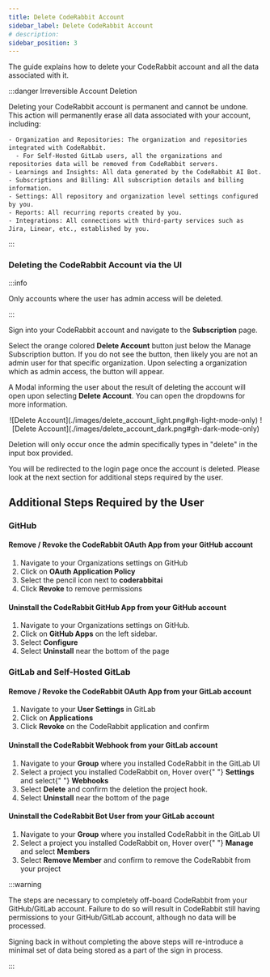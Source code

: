 ```yaml
---
title: Delete CodeRabbit Account
sidebar_label: Delete CodeRabbit Account
# description:
sidebar_position: 3
---
```


The guide explains how to delete your CodeRabbit account and all the data
associated with it.

:::danger Irreversible Account Deletion

Deleting your CodeRabbit account is permanent and cannot be undone. This action
will permanently erase all data associated with your account, including:

    - Organization and Repositories: The organization and repositories integrated with CodeRabbit.
      - For Self-Hosted GitLab users, all the organizations and repositories data will be removed from CodeRabbit servers.
    - Learnings and Insights: All data generated by the CodeRabbit AI Bot.
    - Subscriptions and Billing: All subscription details and billing information.
    - Settings: All repository and organization level settings configured by you.
    - Reports: All recurring reports created by you.
    - Integrations: All connections with third-party services such as Jira, Linear, etc., established by you.

:::

### Deleting the CodeRabbit Account via the UI

:::info

Only accounts where the user has admin access will be deleted.

:::

Sign into your CodeRabbit account and navigate to the **Subscription** page.

Select the orange colored **Delete Account** button just below the Manage
Subscription button. If you do not see the button, then likely you are not an
admin user for that specific organization. Upon selecting a organization which
as admin access, the button will appear.

A Modal informing the user about the result of deleting the account will open
upon selecting **Delete Account**. You can open the dropdowns for more
information.

<div align="center">
![Delete Account](./images/delete_account_light.png#gh-light-mode-only)
![Delete Account](./images/delete_account_dark.png#gh-dark-mode-only)
</div>

Deletion will only occur once the admin specifically types in "delete" in the
input box provided.

You will be redirected to the login page once the account is deleted. Please
look at the next section for additional steps required by the user.

## Additional Steps Required by the User

### GitHub

#### Remove / Revoke the CodeRabbit OAuth App from your GitHub account

1. Navigate to your Organizations settings on GitHub
2. Click on <strong>OAuth Application Policy</strong>
3. Select the pencil icon next to <strong>coderabbitai</strong>
4. Click <strong>Revoke</strong> to remove permissions

#### Uninstall the CodeRabbit GitHub App from your GitHub account

1. Navigate to your Organizations settings on GitHub.
2. Click on <strong>GitHub Apps</strong> on the left sidebar.
3. Select <strong>Configure</strong>
4. Select <strong>Uninstall</strong> near the bottom of the page

### GitLab and Self-Hosted GitLab

#### Remove / Revoke the CodeRabbit OAuth App from your GitLab account

1. Navigate to your <strong>User Settings</strong> in GitLab
2. Click on <strong>Applications</strong>
3. Click <strong>Revoke</strong> on the CodeRabbit application and confirm

#### Uninstall the CodeRabbit Webhook from your GitLab account

1. Navigate to your <strong>Group</strong> where you installed CodeRabbit in the
   GitLab UI
2. Select a project you installed CodeRabbit on, Hover over{" "}
   <strong>Settings</strong> and select{" "} <strong>Webhooks</strong>
3. Select <strong>Delete</strong> and confirm the deletion the project hook.
4. Select <strong>Uninstall</strong> near the bottom of the page

#### Uninstall the CodeRabbit Bot User from your GitLab account

1. Navigate to your <strong>Group</strong> where you installed CodeRabbit in the
   GitLab UI
2. Select a project you installed CodeRabbit on, Hover over{" "}
   <strong>Manage</strong> and select <strong>Members</strong>
3. Select <strong>Remove Member</strong> and confirm to remove the CodeRabbit
   from your project

:::warning

The steps are necessary to completely off-board CodeRabbit from your
GitHub/GitLab account. Failure to do so will result in CodeRabbit still having
permissions to your GitHub/GitLab account, although no data will be processed.

Signing back in without completing the above steps will re-introduce a minimal
set of data being stored as a part of the sign in process.

:::
